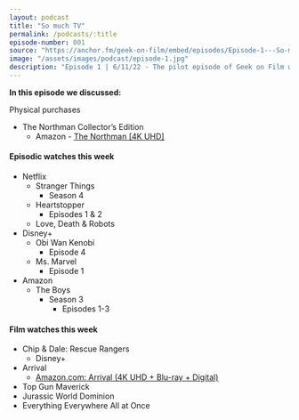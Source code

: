 ```yaml
---
layout: podcast
title: "So much TV"
permalink: /podcasts/:title
episode-number: 001
source: "https://anchor.fm/geek-on-film/embed/episodes/Episode-1---So-much-TV---61122-e1lvruu"
image: "/assets/images/podcast/episode-1.jpg"
description: "Episode 1 | 6/11/22 - The pilot episode of Geek on Film where the geeks talk thru everything they have been watching up to the beginning of June with a deep focus on TV."
---
```

<p><strong>In this episode we discussed:</strong></p>
<p>Physical purchases</p>
<ul>
  <li>The Northman Collector’s Edition
    <ul>
      <li>Amazon - <a href="https://www.amazon.com/dp/B09YLMZNYB?psc=1&amp;linkCode=ll1&amp;tag=hcginc-20&amp;linkId=c5dc4f86aedb6d678524a97cd5f418b1&amp;language=en_US&amp;ref_=as_li_ss_tl"><u>The Northman [4K UHD]</u></a></li>
    </ul>
  </li>
</ul>
<h4>Episodic watches this week</h4>
<ul>
  <li>Netflix
    <ul>
      <li>Stranger Things
        <ul>
          <li>Season 4</li>
        </ul>
      </li>
      <li>Heartstopper
        <ul>
          <li>Episodes 1 &amp; 2</li>
        </ul>
      </li>
      <li>Love, Death &amp; Robots</li>
    </ul>
  </li>
  <li>Disney+
    <ul>
      <li>Obi Wan Kenobi
        <ul>
          <li>Episode 4</li>
        </ul>
      </li>
      <li>Ms. Marvel
        <ul>
          <li>Episode 1</li>
        </ul>
      </li>
    </ul>
  </li>
  <li>Amazon
    <ul>
      <li>The Boys
        <ul>
          <li>Season 3
            <ul>
              <li>Episodes 1-3</li>
            </ul>
          </li>
        </ul>
      </li>
    </ul>
  </li>
</ul>
<h4>Film watches this week</h4>
<ul>
  <li>Chip &amp; Dale: Rescue Rangers
    <ul>
      <li>Disney+</li>
    </ul>
  </li>
  <li>Arrival
    <ul>
      <li><a href="https://www.amazon.com/Arrival-UHD-Digital-Combo-Blu-ray/dp/B01LTHYE0O?keywords=arrival+4k&amp;qid=1654984080&amp;sprefix=arrival+%2Caps%2C557&amp;sr=8-1&amp;linkCode=ll1&amp;tag=hcginc-20&amp;linkId=f136529d00cf6c48b0460b95f5699465&amp;language=en_US&amp;ref_=as_li_ss_tl"><u>Amazon.com: Arrival (4K UHD + Blu-ray + Digital)</u></a></li>
    </ul>
  </li>
  <li>Top Gun Maverick</li>
  <li>Jurassic World Dominion</li>
  <li>Everything Everywhere All at Once</li>
</ul>
